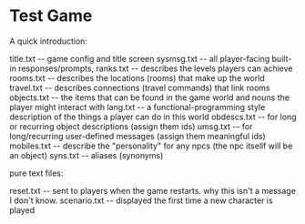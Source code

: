 # Test Game

A quick introduction:

title.txt -- game config and title screen
sysmsg.txt -- all player-facing built-in responses/prompts,
ranks.txt -- describes the levels players can achieve
rooms.txt -- describes the locations (rooms) that make up the world
travel.txt -- describes connections (travel commands) that link rooms
objects.txt -- the items that can be found in the game world and nouns the player might interact with
lang.txt -- a functional-programming style description of the things a player can do in this world
obdescs.txt -- for long or recurring object descriptions (assign them ids)
umsg.txt -- for long/recurring user-defined messages (assign them meaningful ids)
mobiles.txt -- describe the "personality" for any npcs (the npc itsellf will be an object)
syns.txt -- aliases (synonyms)

pure text files:

reset.txt -- sent to players when the game restarts. why this isn't a message I don't know.
scenario.txt -- displayed the first time a new character is played
